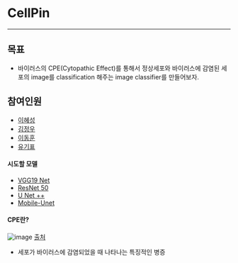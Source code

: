 # CellPin
---



## 목표

- 바이러스의 CPE(Cytopathic Effect)를 통해서 정상세포와 바이러스에 감염된 세포의 image를 classification 해주는 image classifier를 만들어보자.



## 참여인원

- [이혜성](https://github.com/gotjd709)
- [김정우](https://github.com/mochafreddo)
- [이동훈](https://github.com/Soah-1994)
- [유기표](https://github.com/fbrlvy87)



#### 시도할 모델

- [VGG19 Net](https://arxiv.org/pdf/1409.1556.pdf)
- [ResNet 50](https://arxiv.org/pdf/1512.03385.pdf)
- [U Net ++](https://arxiv.org/pdf/1807.10165.pdf)
- [Mobile-Unet](https://journals.sagepub.com/doi/pdf/10.1177/0040517520928604?casa_token=9gXXnyqqT-8AAAAA:EnmwdVP-MHUpb22ke29eSi7fcW3Vq37BRnI361rr3EflVKS8VBSMoeHHJ_4TgVwkK42HyAH4f_DM3W8)



#### CPE란?

![image](https://user-images.githubusercontent.com/70703320/117326870-0926d280-aecd-11eb-97c4-b96ca4d34569.png)
[출처](https://cytosmart.com/resources/virus-induced-cytopathic-effect)

- 세포가 바이러스에 감염되었을 때 나타나는 특징적인 병증
